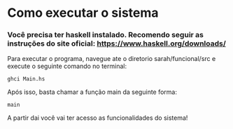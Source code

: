 # Como executar o sistema

### Você precisa ter haskell instalado. Recomendo seguir as instruções do site oficial: https://www.haskell.org/downloads/

Para executar o programa, navegue ate o diretorio sarah/funcional/src e execute o seguinte comando no terminal:
```
ghci Main.hs
```

Após isso, basta chamar a função main da seguinte forma:
```
main
```
A partir dai você vai ter acesso as funcionalidades do sistema! 
